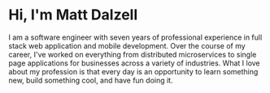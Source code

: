 # Hi, I'm Matt Dalzell

I am a software engineer with seven years of professional experience in full stack web application and mobile development. Over the course of my career, I've worked on everything from distributed microservices to single page applications for businesses across a variety of industries. What I love about my profession is that every day is an opportunity to learn something new, build something cool, and have fun doing it.
